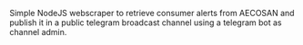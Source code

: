 Simple NodeJS webscraper to retrieve consumer alerts from AECOSAN and publish it in a public telegram broadcast channel using a telegram bot as channel admin.
